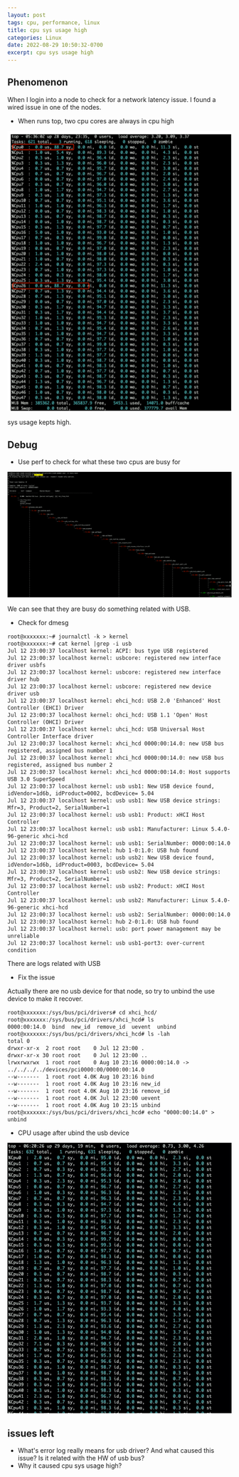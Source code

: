 ```yaml
---
layout: post
tags: cpu, performance, linux 
title: cpu sys usage high
categories: Linux
date: 2022-08-29 10:50:32-0700
excerpt: cpu sys usage high
---
```


## Phenomenon
When I login into a node to check for a network latency issue. I found a wired issue in one of the nodes. 

* When runs top, two cpu cores are always in cpu high

![](/assets/2022-08-29-cpu-sys-high-cpu-top-busy.png)

sys usage kepts high.

## Debug
* Use perf to check for what these two cpus are busy for

![](/assets/2022-08-29-cpu-sys-high-perf-report.png)

We can see that they are busy do something related with USB.

* Check for dmesg 

```
root@xxxxxxx:~# journalctl -k > kernel
root@xxxxxxx:~# cat kernel |grep -i usb
Jul 12 23:00:37 localhost kernel: ACPI: bus type USB registered
Jul 12 23:00:37 localhost kernel: usbcore: registered new interface driver usbfs
Jul 12 23:00:37 localhost kernel: usbcore: registered new interface driver hub
Jul 12 23:00:37 localhost kernel: usbcore: registered new device driver usb
Jul 12 23:00:37 localhost kernel: ehci_hcd: USB 2.0 'Enhanced' Host Controller (EHCI) Driver
Jul 12 23:00:37 localhost kernel: ohci_hcd: USB 1.1 'Open' Host Controller (OHCI) Driver
Jul 12 23:00:37 localhost kernel: uhci_hcd: USB Universal Host Controller Interface driver
Jul 12 23:00:37 localhost kernel: xhci_hcd 0000:00:14.0: new USB bus registered, assigned bus number 1
Jul 12 23:00:37 localhost kernel: xhci_hcd 0000:00:14.0: new USB bus registered, assigned bus number 2
Jul 12 23:00:37 localhost kernel: xhci_hcd 0000:00:14.0: Host supports USB 3.0 SuperSpeed
Jul 12 23:00:37 localhost kernel: usb usb1: New USB device found, idVendor=1d6b, idProduct=0002, bcdDevice= 5.04
Jul 12 23:00:37 localhost kernel: usb usb1: New USB device strings: Mfr=3, Product=2, SerialNumber=1
Jul 12 23:00:37 localhost kernel: usb usb1: Product: xHCI Host Controller
Jul 12 23:00:37 localhost kernel: usb usb1: Manufacturer: Linux 5.4.0-96-generic xhci-hcd
Jul 12 23:00:37 localhost kernel: usb usb1: SerialNumber: 0000:00:14.0
Jul 12 23:00:37 localhost kernel: hub 1-0:1.0: USB hub found
Jul 12 23:00:37 localhost kernel: usb usb2: New USB device found, idVendor=1d6b, idProduct=0003, bcdDevice= 5.04
Jul 12 23:00:37 localhost kernel: usb usb2: New USB device strings: Mfr=3, Product=2, SerialNumber=1
Jul 12 23:00:37 localhost kernel: usb usb2: Product: xHCI Host Controller
Jul 12 23:00:37 localhost kernel: usb usb2: Manufacturer: Linux 5.4.0-96-generic xhci-hcd
Jul 12 23:00:37 localhost kernel: usb usb2: SerialNumber: 0000:00:14.0
Jul 12 23:00:37 localhost kernel: hub 2-0:1.0: USB hub found
Jul 12 23:00:37 localhost kernel: usb: port power management may be unreliable
Jul 12 23:00:37 localhost kernel: usb usb1-port3: over-current condition

```

There are logs related with USB

* Fix the issue

Actually there are no usb device for that node, so try to unbind the use device to make it recover.

```
root@xxxxxxx:/sys/bus/pci/drivers# cd xhci_hcd/
root@xxxxxxx:/sys/bus/pci/drivers/xhci_hcd# ls
0000:00:14.0  bind  new_id  remove_id  uevent  unbind
root@xxxxxxx:/sys/bus/pci/drivers/xhci_hcd# ls -lah
total 0
drwxr-xr-x  2 root root    0 Jul 12 23:00 .
drwxr-xr-x 30 root root    0 Jul 12 23:00 ..
lrwxrwxrwx  1 root root    0 Aug 10 23:16 0000:00:14.0 -> ../../../../devices/pci0000:00/0000:00:14.0
--w-------  1 root root 4.0K Aug 10 23:16 bind
--w-------  1 root root 4.0K Aug 10 23:16 new_id
--w-------  1 root root 4.0K Aug 10 23:16 remove_id
--w-------  1 root root 4.0K Jul 12 23:00 uevent
--w-------  1 root root 4.0K Aug 10 23:15 unbind
root@xxxxxxx:/sys/bus/pci/drivers/xhci_hcd# echo "0000:00:14.0" > unbind

```

* CPU usage after ubind the usb device

![](/assets/2022-08-29-cpu-sys-high-cpu-usage-normal.png)

## issues left
* What's error log really means for usb driver? And what caused this issue? Is it related with the HW of usb bus?
* Why it caused cpu sys usage high? 
